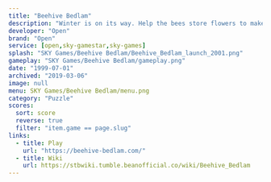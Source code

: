 ```yaml
---
title: "Beehive Bedlam"
description: "Winter is on its way. Help the bees store flowers to make their honey."
developer: "Open"
brand: "Open"
service: [open,sky-gamestar,sky-games]
splash: "SKY Games/Beehive Bedlam/Beehive_Bedlam_launch_2001.png"
gameplay: "SKY Games/Beehive Bedlam/gameplay.png"
date: "1999-07-01"
archived: "2019-03-06"
image: null
menu: SKY Games/Beehive Bedlam/menu.png
category: "Puzzle"
scores:
  sort: score
  reverse: true
  filter: "item.game == page.slug"
links:
  - title: Play
    url: "https://beehive-bedlam.com/"
  - title: Wiki
    url: https://stbwiki.tumble.beanofficial.co/wiki/Beehive_Bedlam
---
```

